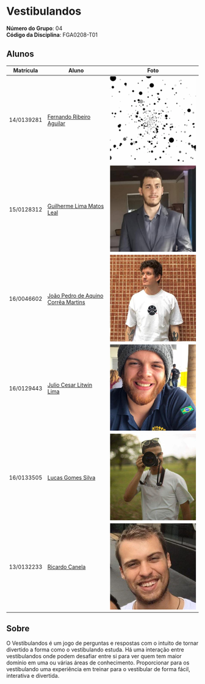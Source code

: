 # Vestibulandos

**Número do Grupo**: 04<br>
**Código da Disciplina**: FGA0208-T01<br>

## Alunos
|Matrícula | Aluno | Foto |
| -- | -- | -- |
| 14/0139281 | [Fernando Ribeiro Aguilar](https://github.com/fernand0aguilar)|![Alt text](docs/img/equipe/fernando.gif)|
| 15/0128312 | [Guilherme Lima Matos Leal](https://github.com/gleal17) |![Alt text](docs/img/equipe/guilherme.jpeg)|
| 16/0046602 | [João Pedro de Aquino Corrêa Martins](https://github.com/jpmartins201) |![Alt text](docs/img/equipe/joao.jpeg)|
| 16/0129443 | [Julio Cesar Litwin Lima](https://github.com/juliolitwin) |![Alt text](docs/img/equipe/julio.jpeg)|
| 16/0133505 | [Lucas Gomes Silva](https://github.com/lucasgomesgs0)|![Alt text](docs/img/equipe/lucas.jpeg)|
| 13/0132233 | [Ricardo Canela](https://github.com/ricardocanela)|![Alt text](docs/img/equipe/ricardo.jpg)|

## Sobre 
O Vestibulandos é um jogo de perguntas e respostas com o intuito de tornar divertido a forma como o vestibulando estuda. Há uma interação entre vestibulandos onde podem desafiar entre si para ver quem tem maior domínio em uma ou várias áreas de conhecimento. Proporcionar para os vestibulando uma experiência em treinar para o vestibular de forma fácil, interativa e divertida.


